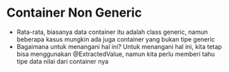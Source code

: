 # Container Non Generic
* Rata-rata, biasanya data container itu adalah class generic, namun beberapa kasus mungkin ada juga container yang bukan tipe generic
* Bagaimana untuk menangani hal ini? Untuk menangani hal ini, kita tetap bisa menggunakan @ExtractedValue, namun kita perlu memberi tahu tipe data nilai dari container nya
